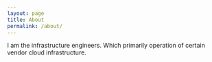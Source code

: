 ```yaml
---
layout: page
title: About
permalink: /about/
---
```


I am the infrastructure engineers. Which primarily operation of certain vendor cloud infrastructure.
